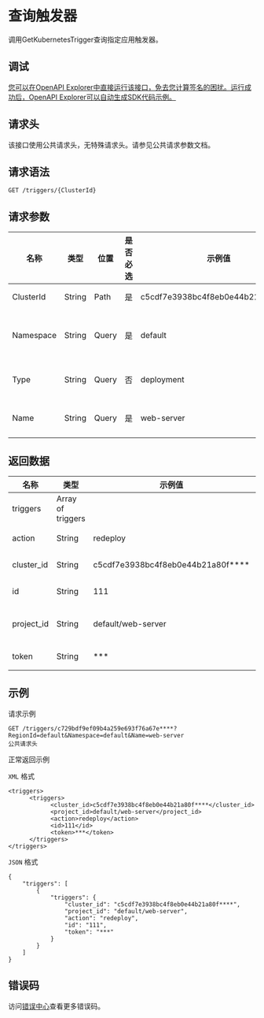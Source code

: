 # 查询触发器

调用GetKubernetesTrigger查询指定应用触发器。

## 调试

[您可以在OpenAPI Explorer中直接运行该接口，免去您计算签名的困扰。运行成功后，OpenAPI Explorer可以自动生成SDK代码示例。](https://api.aliyun.com/#product=CS&api=GetKubernetesTrigger&type=ROA&version=2015-12-15)

## 请求头

该接口使用公共请求头，无特殊请求头。请参见公共请求参数文档。

## 请求语法

```
GET /triggers/{ClusterId} 
```

## 请求参数

|名称|类型|位置|是否必选|示例值|描述|
|--|--|--|----|---|--|
|ClusterId|String|Path|是|c5cdf7e3938bc4f8eb0e44b21a80f\*\*\*\*|集群ID。 |
|Namespace|String|Query|是|default|命名空间名称。 |
|Type|String|Query|否|deployment|应用类型。 |
|Name|String|Query|是|web-server|应用名称。 |

## 返回数据

|名称|类型|示例值|描述|
|--|--|---|--|
|triggers|Array of triggers| |触发器列表。 |
|action|String|redeploy|触发器动作。 |
|cluster\_id|String|c5cdf7e3938bc4f8eb0e44b21a80f\*\*\*\*|集群ID。 |
|id|String|111|触发器ID。 |
|project\_id|String|default/web-server|触发器项目ID。 |
|token|String|\*\*\*|触发器Token。 |

## 示例

请求示例

```
GET /triggers/c729bdf9ef09b4a259e693f76a67e****?RegionId=default&Namespace=default&Name=web-server
公共请求头
```

正常返回示例

`XML` 格式

```
<triggers>
      <triggers>
            <cluster_id>c5cdf7e3938bc4f8eb0e44b21a80f****</cluster_id>
            <project_id>default/web-server</project_id>
            <action>redeploy</action>
            <id>111</id>
            <token>***</token>
      </triggers>
</triggers>
```

`JSON` 格式

```
{
    "triggers": [
        {
            "triggers": {
                "cluster_id": "c5cdf7e3938bc4f8eb0e44b21a80f****",
                "project_id": "default/web-server",
                "action": "redeploy",
                "id": "111",
                "token": "***"
            }
        }
    ]
}
```

## 错误码

访问[错误中心](https://error-center.aliyun.com/status/product/CS)查看更多错误码。


